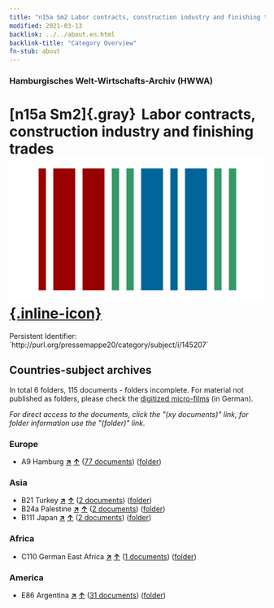 ```yaml
---
title: "n15a Sm2 Labor contracts, construction industry and finishing trades"
modified: 2021-03-13
backlink: ../../about.en.html
backlink-title: "Category Overview"
fn-stub: about
---
```


### Hamburgisches Welt-Wirtschafts-Archiv (HWWA)

# [n15a Sm2]{.gray}&#8201; Labor contracts, construction industry and finishing trades &#160; [![Wikidata](/images/Wikidata-logo.svg "Wikidata"){.inline-icon}](http://www.wikidata.org/entity/Q104710800)

<div class="hint">Persistent Identifier: `http://purl.org/pressemappe20/category/subject/i/145207`</div>







## Countries-subject archives





In total 6 folders, 115 documents - folders incomplete.
For material not published as folders, please check the [digitized micro-films](/film/h1_sh.de.html) (in German).

_For direct access to the documents, click the "(xy documents)" link, for folder information use the "(folder)" link._



### Europe

- A9 Hamburg [**&nearr;**](../../../geo/i/140905/about.en.html "Hamburg (all folders)") [**&uarr;**](../../../geo/about.en.html#A9 "Country category system") (<a href="https://pm20.zbw.eu/iiifview/folder/sh/140905,145207" title="about: Hamburg : Labor contracts, construction industry and finishing trades" target="_blank">77 documents</a>) ([folder](../../../../folder/sh/1409xx/140905/1452xx/145207/about.en.html))

### Asia

- B21 Turkey [**&nearr;**](../../../geo/i/141111/about.en.html "Turkey (all folders)") [**&uarr;**](../../../geo/about.en.html#B21 "Country category system") (<a href="https://pm20.zbw.eu/iiifview/folder/sh/141111,145207" title="about: Turkey : Labor contracts, construction industry and finishing trades" target="_blank">2 documents</a>) ([folder](../../../../folder/sh/1411xx/141111/1452xx/145207/about.en.html))
- B24a Palestine [**&nearr;**](../../../geo/i/141115/about.en.html "Palestine (all folders)") [**&uarr;**](../../../geo/about.en.html#B24a "Country category system") (<a href="https://pm20.zbw.eu/iiifview/folder/sh/141115,145207" title="about: Palestine : Labor contracts, construction industry and finishing trades" target="_blank">2 documents</a>) ([folder](../../../../folder/sh/1411xx/141115/1452xx/145207/about.en.html))
- B111 Japan [**&nearr;**](../../../geo/i/141272/about.en.html "Japan (all folders)") [**&uarr;**](../../../geo/about.en.html#B111 "Country category system") (<a href="https://pm20.zbw.eu/iiifview/folder/sh/141272,145207" title="about: Japan : Labor contracts, construction industry and finishing trades" target="_blank">2 documents</a>) ([folder](../../../../folder/sh/1412xx/141272/1452xx/145207/about.en.html))

### Africa

- C110 German East Africa [**&nearr;**](../../../geo/i/141471/about.en.html "German East Africa (all folders)") [**&uarr;**](../../../geo/about.en.html#C110 "Country category system") (<a href="https://pm20.zbw.eu/iiifview/folder/sh/141471,145207" title="about: German East Africa : Labor contracts, construction industry and finishing trades" target="_blank">1 documents</a>) ([folder](../../../../folder/sh/1414xx/141471/1452xx/145207/about.en.html))

### America

- E86 Argentina [**&nearr;**](../../../geo/i/141692/about.en.html "Argentina (all folders)") [**&uarr;**](../../../geo/about.en.html#E86 "Country category system") (<a href="https://pm20.zbw.eu/iiifview/folder/sh/141692,145207" title="about: Argentina : Labor contracts, construction industry and finishing trades" target="_blank">31 documents</a>) ([folder](../../../../folder/sh/1416xx/141692/1452xx/145207/about.en.html))








